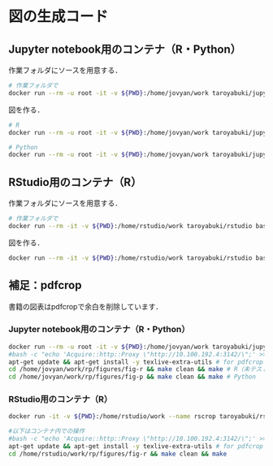 # 図の生成コード

## Jupyter notebook用のコンテナ（R・Python）

作業フォルダにソースを用意する．

```bash
# 作業フォルダで
docker run --rm -u root -it -v ${PWD}:/home/jovyan/work taroyabuki/jupyter bash -c 'cd /home/jovyan/work && git clone https://github.com/taroyabuki/rp.git'
```

図を作る．

```bash
# R
docker run --rm -u root -it -v ${PWD}:/home/jovyan/work taroyabuki/jupyter bash -c 'cd /home/jovyan/work/rp/figures/fig-r && make clean && make'

# Python
docker run --rm -u root -it -v ${PWD}:/home/jovyan/work taroyabuki/jupyter bash -c 'cd /home/jovyan/work/rp/figures/fig-p && make clean && make'
```

## RStudio用のコンテナ（R）

作業フォルダにソースを用意する．

```bash
# 作業フォルダで
docker run --rm -it -v ${PWD}:/home/rstudio/work taroyabuki/rstudio bash -c 'cd /home/rstudio/work && git clone https://github.com/taroyabuki/rp.git'
```

図を作る．

```bash
docker run --rm -it -v ${PWD}:/home/rstudio/work taroyabuki/rstudio bash -c 'cd /home/rstudio/work/rp/figures/fig-r && make clean && make'
```

## 補足：pdfcrop

書籍の図表はpdfcropで余白を削除しています．

### Jupyter notebook用のコンテナ（R・Python）

```bash
docker run --rm -u root -it -v ${PWD}:/home/jovyan/work taroyabuki/jupyter bash
#bash -c "echo 'Acquire::http::Proxy \"http://10.100.192.4:3142/\";' >> /etc/apt/apt.conf.d/02proxy"
apt-get update && apt-get install -y texlive-extra-utils # for pdfcrop
cd /home/jovyan/work/rp/figures/fig-r && make clean && make # R（未テスト）
cd /home/jovyan/work/rp/figures/fig-p && make clean && make # Python
```

### RStudio用のコンテナ（R）

```bash
docker run -it -v ${PWD}:/home/rstudio/work --name rscrop taroyabuki/rstudio bash

#以下はコンテナ内での操作
#bash -c "echo 'Acquire::http::Proxy \"http://10.100.192.4:3142/\";' >> /etc/apt/apt.conf.d/02proxy"
apt-get update && apt-get install -y texlive-extra-utils # for pdfcrop
cd /home/rstudio/work/rp/figures/fig-r && make clean && make
```
